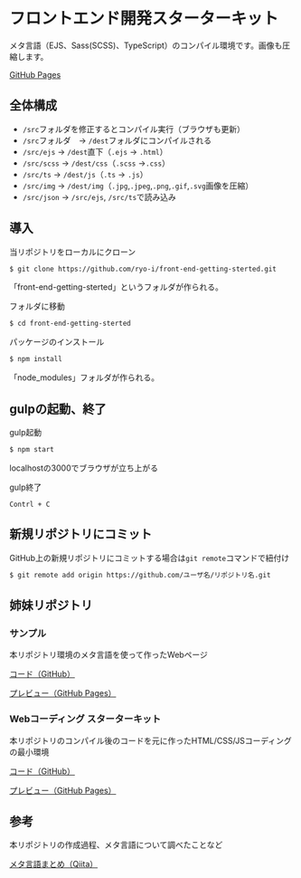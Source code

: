 # フロントエンド開発スターターキット

メタ言語（EJS、Sass(SCSS)、TypeScript）のコンパイル環境です。画像も圧縮します。

[GitHub Pages](https://ryo-i.github.io/front-end-getting-sterted/dest/)


## 全体構成
* `/src`フォルダを修正するとコンパイル実行（ブラウザも更新）
* `/src`フォルダ　-> `/dest`フォルダにコンパイルされる
* `/src/ejs` -> `/dest`直下（`.ejs` -> `.html`）
* `/src/scss` -> `/dest/css`（`.scss` ->`.css`）
* `/src/ts` -> `/dest/js`（`.ts` -> `.js`）
* `/src/img` -> `/dest/img`（`.jpg`,`.jpeg`,`.png`,`.gif`,`.svg`画像を圧縮）
* `/src/json` -> `/src/ejs`, `/src/ts`で読み込み


## 導入

当リポジトリをローカルにクローン
```sh
$ git clone https://github.com/ryo-i/front-end-getting-sterted.git
```
「front-end-getting-sterted」というフォルダが作られる。

フォルダに移動
```sh
$ cd front-end-getting-sterted
```

パッケージのインストール
```sh
$ npm install
```
「node_modules」フォルダが作られる。


## gulpの起動、終了

gulp起動
```sh
$ npm start
```
localhostの3000でブラウザが立ち上がる

gulp終了
```
Contrl + C
```

## 新規リポジトリにコミット

GitHub上の新規リポジトリにコミットする場合は`git remote`コマンドで紐付け
```sh
$ git remote add origin https://github.com/ユーザ名/リポジトリ名.git
```

## 姉妹リポジトリ

### サンプル

本リポジトリ環境のメタ言語を使って作ったWebページ

[コード（GitHub）](https://github.com/ryo-i/frontendMetaLanguage)

[プレビュー（GitHub Pages）](https://ryo-i.github.io/frontendMetaLanguage/dest/)

### Webコーディング スターターキット

本リポジトリのコンパイル後のコードを元に作ったHTML/CSS/JSコーディングの最小環境

[コード（GitHub）](https://github.com/ryo-i/web-coding-getting-sterted)

[プレビュー（GitHub Pages）](https://ryo-i.github.io/web-coding-getting-sterted/)


## 参考

本リポジトリの作成過程、メタ言語について調べたことなど

[メタ言語まとめ（Qiita）](https://qiita.com/i-ryo/items/fa8383432fedb5dfc764)
